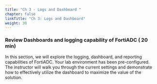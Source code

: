 ```yaml
---
title: "Ch 3 - Logs and Dashboard "
chapter: false
linkTitle: "Ch 3: Logs and Dashboard"
weight: 30
---
```

### Review Dashboards and logging capability of FortiADC ( 20 min)

In this section, we will explore the logging, dashboard, and reporting capabilities of FortiADC. Your lab environment has been pre-configured. The instructor will walk you through the current settings and demonstrate how to effectively utilize the dashboard to maximize the value of the solution. 
